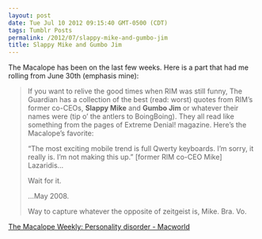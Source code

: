 ```yaml
---
layout: post
date: Tue Jul 10 2012 09:15:40 GMT-0500 (CDT)
tags: Tumblr Posts
permalink: /2012/07/slappy-mike-and-gumbo-jim
title: Slappy Mike and Gumbo Jim
---
```


The Macalope has been on the last few weeks. Here is a part that had me rolling from June 30th (emphasis mine):

> If you want to relive the good times when RIM was still funny, The Guardian has a collection of the best (read: worst) quotes from RIM’s former co-CEOs, **Slappy Mike** and **Gumbo Jim** or whatever their names were (tip o’ the antlers to BoingBoing). They all read like something from the pages of Extreme Denial! magazine. Here’s the Macalope’s favorite:
> 
> “The most exciting mobile trend is full Qwerty keyboards. I’m sorry, it really is. I’m not making this up.” [former RIM co-CEO Mike] Lazaridis…
> 
> Wait for it.
> 
> …May 2008.
> 
> Way to capture whatever the opposite of zeitgeist is, Mike. Bra. Vo.

[The Macalope Weekly: Personality disorder - Macworld](http://www.macworld.com/article/1167507/macalope_personality_disorder.html)
